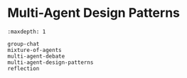 # Multi-Agent Design Patterns

```{toctree}
:maxdepth: 1

group-chat
mixture-of-agents
multi-agent-debate
multi-agent-design-patterns
reflection
```
